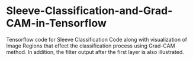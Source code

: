 # Sleeve-Classification-and-Grad-CAM-in-Tensorflow
Tensorflow code for Sleeve Classification Code along with visualization of Image Regions that effect the classification process using Grad-CAM method. In addition, the filter output after the first layer is also illustrated.
